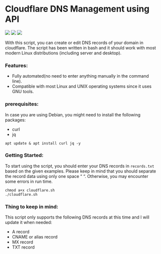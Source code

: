 # Cloudflare DNS Management using API

<img src="https://img.shields.io/badge/Shell_Script-121011?style=for-the-badge&logo=gnu-bash&logoColor=white" /> <img src="https://img.shields.io/badge/Cloudflare-F38020?style=for-the-badge&logo=Cloudflare&logoColor=white" /> <img src="https://img.shields.io/badge/GNU%20Bash-4EAA25?style=for-the-badge&logo=GNU%20Bash&logoColor=white">

With this script, you can create or edit DNS records of your domain in cloudflare. The script has been written in bash and it should work with most modern Linux distributions (including server and desktop).

### Features:

- Fully automated(no need to enter anything manually in the command line).
- Compatible with most Linux and UNIX operating systems since it uses GNU tools.

### prerequisites:
In case you are using Debian, you might need to install the following packages:
- curl
- jq

```
apt update & apt install curl jq -y
```

### Getting Started:
To start using the script, you should enter your DNS records in `records.txt` based on the given examples. Please keep in mind that you should separate the record data using only one space “ “. Otherwise, you may encounter some errors in run time.

```
chmod a+x cloudflare.sh
./cloudflare.sh
```

### Thing to keep in mind:
This script only supports the following DNS records at this time and I will update it when needed:
- A record
- CNAME or alias record
- MX record
- TXT record

